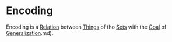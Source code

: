 # Encoding

Encoding is a [Relation](60005.md) between [Things](60003.md) of tho [Sets](60004.md) with the [Goal](60058.md) of [Generalization](60080).md).
